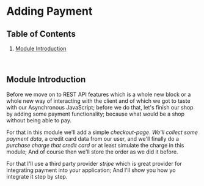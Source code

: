 # Adding Payment

## Table of Contents
1. [Module Introduction](#module-introduction)

<br/>

## Module Introduction

Before we move on to REST API features which is a whole new block or a whole new
way of interacting with the client and of which we got to taste with our
Asynchronous JavaScript; before we do that, let's finish our shop by adding some
payment functionality; because what would be a shop without being able to pay.

For that in this module we'll add a simple _checkout-page_. _We'll collect some
payment data_, a credit card data from our user, and we'll finally do a _purchase
charge that credit card_ or at least simulate the charge in this module; And of
course then we'll store the order as we did it before.

For that I'll use a third party provider _stripe_ which is great provider for
integrating payment into your application; And I'll show you how yo integrate it
step by step.
